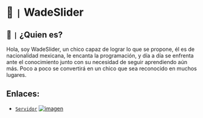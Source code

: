 # 🦆 `|` WadeSlider

## 🤔 `|` ¿Quien es?

Hola, soy WadeSlider, un chico capaz de lograr lo que se propone, él es de nacionalidad mexicana, le encanta la programación, y día a día se enfrenta ante el conocimiento junto con su necesidad de seguir aprendiendo aún más. Poco a poco se convertirá en un chico que sea reconocido en muchos lugares.

##

## Enlaces:

- [`Servidor`](https://discord.gg/JN8W6qfT6U)
 [![imagen](https://github.com/wadeslider/WadeSlider/assets/88852568/3ff70969-759b-4869-89a5-33b0ae612fee)](https://discord.gg/JN8W6qfT6U)

